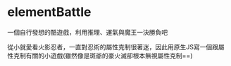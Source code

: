 # elementBattle
一個自行發想的酷遊戲，利用推理、運氣與魔王一決勝負吧

從小就愛看火影忍者，一直對忍術的屬性克制很著迷，因此用原生JS寫一個跟屬性克制有關的小遊戲(雖然像是斑爺的豪火滅卻根本無視屬性克制==)
